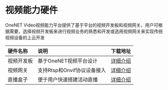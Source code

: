 # 视频能力硬件

OneNET Video视频能力平台提供了基于平台的视频开发板和视频网关，用户可根据需要，选择视频开发板来进行视频业务的熟悉和开发或选用视频网关来实现传统视频设备的上云开发

硬件名称 | 说明  | 下载地址 |
:- | :- | :-
视频开发板|基于OneNET视频平台设计| [详细介绍](/book/hardware/development-board.md)
视频网关|支持Rtsp和Onvif协议设备接入|[详细介绍](/book/hardware/gateway.md)
直播盒子|便于用户快速搭建活动直播|[详细介绍](/book/hardware/zhibohezi.md)
